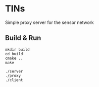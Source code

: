 # TINs
Simple proxy server for the sensor network

## Build & Run
```
mkdir build
cd build
cmake ..
make
```
```
./server
./proxy
./client
```
